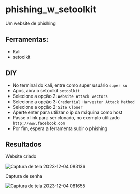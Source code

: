 # phishing_w_setoolkit
Um website de phishing

## Ferramentas:
- Kali
- setoolkit

## DIY
- No terminal do kali, entre como super usuário
` super su `
- Após, abra o setoolkit
`setoolkit`
- Selecione a opção 2: `Website Attack Vectors`
- Selecione a opção 3: `Credential Harvester Attack Method`
- Selecione a opção 2: `Site Cloner`
- Aperte enter para utilizar o ip da máquina como host
- Passe o link para ser clonado, no exemplo utilizado `http://www.facebook.com`
- Por fim, espera a ferramenta subir o phishing


## Resultados
Website criado

![Captura de tela 2023-12-04 083136](https://github.com/nivicim/phishing_w_setoolkit/assets/64662312/e6e172b1-104d-4478-a901-3dc62f2fdf71)


Captura de senha

![Captura de tela 2023-12-04 081655](https://github.com/nivicim/phishing_w_setoolkit/assets/64662312/16ed8ee9-2060-412f-a989-11e9e09affd7)
